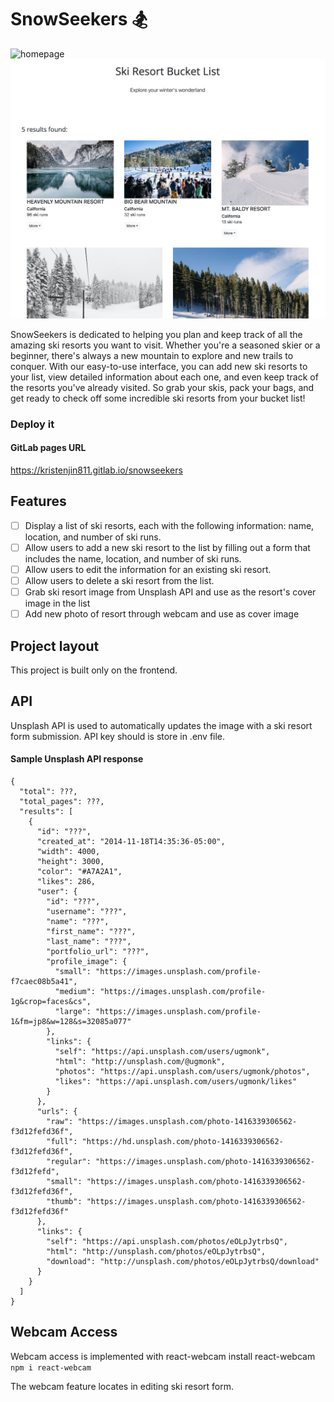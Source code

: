 # SnowSeekers :snowboarder:
![homepage](./ghi/public/homepage.png)
![listpage](./ghi/public/listpage.png)

SnowSeekers is dedicated to helping you plan and keep track of all the amazing ski resorts you want to visit. Whether you're a seasoned skier or a beginner, there's always a new mountain to explore and new trails to conquer. With our easy-to-use interface, you can add new ski resorts to your list, view detailed information about each one, and even keep track of the resorts you've already visited. So grab your skis, pack your bags, and get ready to check off some incredible ski resorts from your bucket list!

### Deploy it
#### GitLab pages URL

https://kristenjin811.gitlab.io/snowseekers


## Features

* [ ] Display a list of ski resorts, each with the following information: name, location, and number of ski runs.
* [ ] Allow users to add a new ski resort to the list by filling out a form that includes the name, location, and number of ski runs.
* [ ] Allow users to edit the information for an existing ski resort.
* [ ] Allow users to delete a ski resort from the list.
* [ ] Grab ski resort image from Unsplash API and use as the resort's cover image in the list
* [ ] Add new photo of resort through webcam and use as cover image

## Project layout

This project is built only on the frontend.

## API
Unsplash API is used to automatically updates the image with a ski resort form submission.
API key should is store in .env file.
#### Sample Unsplash API response
```
{
  "total": ???,
  "total_pages": ???,
  "results": [
    {
      "id": "???",
      "created_at": "2014-11-18T14:35:36-05:00",
      "width": 4000,
      "height": 3000,
      "color": "#A7A2A1",
      "likes": 286,
      "user": {
        "id": "???",
        "username": "???",
        "name": "???",
        "first_name": "???",
        "last_name": "???",
        "portfolio_url": "???",
        "profile_image": {
          "small": "https://images.unsplash.com/profile-f7caec08b5a41",
          "medium": "https://images.unsplash.com/profile-1g&crop=faces&cs",
          "large": "https://images.unsplash.com/profile-1&fm=jp8&w=128&s=32085a077"
        },
        "links": {
          "self": "https://api.unsplash.com/users/ugmonk",
          "html": "http://unsplash.com/@ugmonk",
          "photos": "https://api.unsplash.com/users/ugmonk/photos",
          "likes": "https://api.unsplash.com/users/ugmonk/likes"
        }
      },
      "urls": {
        "raw": "https://images.unsplash.com/photo-1416339306562-f3d12fefd36f",
        "full": "https://hd.unsplash.com/photo-1416339306562-f3d12fefd36f",
        "regular": "https://images.unsplash.com/photo-1416339306562-f3d12fefd",
        "small": "https://images.unsplash.com/photo-1416339306562-f3d12fefd36f",
        "thumb": "https://images.unsplash.com/photo-1416339306562-f3d12fefd36f"
      },
      "links": {
        "self": "https://api.unsplash.com/photos/eOLpJytrbsQ",
        "html": "http://unsplash.com/photos/eOLpJytrbsQ",
        "download": "http://unsplash.com/photos/eOLpJytrbsQ/download"
      }
    }
  ]
}
```

## Webcam Access
Webcam access is implemented with react-webcam
install react-webcam
```npm i react-webcam```

The webcam feature locates in editing ski resort form.
